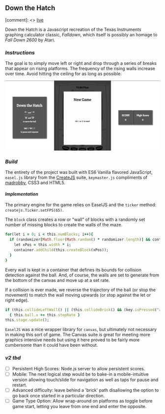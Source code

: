 ## Down the Hatch
[comment]: <> [live](http://matthew-moon.com/down-the-hatch)

Down the Hatch is a Javascript recreation of the Texas Instruments graphing calculator classic, *Falldown*, which itself is possibly an homage to *Fall Down 2600* by Atari.

### *Instructions*
The goal is to simply move left or right and drop through a series of breaks that appear on rising platforms.  The frequency of the rising walls increase over time.  Avoid hitting the ceiling for as long as possible.

![demo gif](./assets/demo.gif)

### *Build*
The entirety of the project was built with ES6 Vanilla flavored JavaScript, `easel.js` library from the [CreateJS](http://createjs.com/) suite, `keymaster.js` compliments of [madrobby](https://github.com/madrobby/keymaster), CSS3 and HTML5.

#### *Implementation*
The primary engine for the game relies on EaselJS and the `ticker` method: `createjs.Ticker.setFPS(65)`.

The `block` class creates a row or "wall" of blocks with a randomly set number of missing blocks to create the walls of the maze.

```ruby
for(let i = 0; i < this.numBlocks; i++){
  if (randomizer[Math.floor(Math.random() * randomizer.length)] && container.children.length != (this.numBlocks - 1)){
    let xPos = this.width * i;
    container.addChild(this.createBlock(xPos));
  }
}
```
Every wall is kept in a container that defines its bounds for collision detection against the ball.  And, of course, the walls are set to generate from the bottom of the canvas and move up at a set rate.

If a collision is ever made, we reverse the trajectory of the ball (or stop the movement) to match the wall moving upwards (or stop against the let or right edge).

```ruby
if (this.collideLeftWall() || (this.collideBrick() && (key.isPressed("a") || key.isPressed(37))))
  { this.ball.x += this.stepRate }
this.stage.update();
```

`EaselJS` was a nice wrapper library for `canvas`, but ultimately not necessary in making this sort of game.  The Canvas suite is great for meeting more graphics intensive needs but using it here proved to be fairly more cumbersome than it could have been without.



### *v2 tbd*
- [ ] Persistent High Scores: Node.js server to allow persistent scores.
- [ ] Mobile: The next logical step would be to bake-in a mobile-intuitive version allowing touch/slide for navigation as well as taps for pause and restart.
- [ ] Advanced difficulty: leave behind a 'brick' path disallowing the option to go back once started in a particular direction.
- [ ] Game Type Option: Allow wrap-around on platforms as toggle before game start, letting you leave from one end and enter the opposite.
